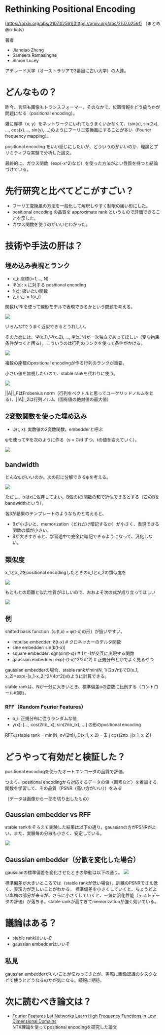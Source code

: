 # Rethinking Positional Encoding
[https://arxiv.org/abs/2107.02561](https://arxiv.org/abs/2107.02561)
（まとめ @n-kats）

著者
* Jianqiao Zheng
* Sameera Ramasinghe
* Simon Lucey

アデレード大学（オーストラリアで3番目に古い大学）の人達。

# どんなもの？
昨今、言語も画像もトランスフォーマー。そのなかで、位置情報をどう扱うかが問題になる（positional encoding）。

雑に座標（x, y）をネットワークにいれてもうまくいかなくて、(sin(x), sin(2x), ..., cos(x),..., sin(y), ...)のようにフーリエ変換風にすることが多い（Fourier frequency mapping）。

positional encoding をいい感じにしたいが、どういうのがいいのか、理論とプリミティブな実験で分析した論文。

最終的に、ガウス関数（exp(-x^2)など）を使った方法がよい性質を持つと結論づけている。

# 先行研究と比べてどこがすごい？
* フーリエ変換風の方法を一般化して解釈しやすく制限の緩い形にした。
* positional encoding の品質を approximate rank というもので評価できることを示した。
* ガウス関数を使うのがいいとわかった。

# 技術や手法の肝は？
## 埋め込み表現とランク
* x_i: 座標(i=1,..., N)
* Ψ(x): x に対する positional encoding
* f(x): 扱いたい関数
* y_i: y_i = f(x_i)

関数fがΨを使って線形モデルで表現できるかという問題を考える。

![](./rethinking_positional_encoding_2107.02561/f_by_psi.png)

いろんなfでうまく近似できるとうれしい。

そのためには、Ψ(x_1),Ψ(x_2), ..., Ψ(x_N)が一次独立であってほしい（変な拘束条件がつくと困る）。こういうのは行列のランクを使って条件がかける。

![](rethinking_positional_encoding_2107.02561/full_rank.png)

複数の座標のpositional encodingが作る行列のランクが重要。

小さい値を無視したいので、stable rankを代わりに使う。

![](rethinking_positional_encoding_2107.02561/stable_rank.png)

||A||_FはFrobenius norm（行列をベクトルと思ってユークリッドノルムをとる）、||A||_2は行列ノルム（固有値の絶対値の最大値）

## 2変数関数を使った埋め込み
* ψ(t, x): 実数値の2変数関数。embedderと呼ぶ

ψを使ってΨを次のように作る（s = C/d ずつ、tの値を変えていく）。

![](rethinking_positional_encoding_2107.02561/embedder.png)

## bandwidth
どんなψがいいのか。次の形に分解できるψを考える。

![](rethinking_positional_encoding_2107.02561/band.png)

ただし、αはxに依存してよい。B個のtの関数の和で近似できるとする（このBをbandwidthという）。

各βが結果のテンプレートのようなものと考えると、

* Bが小さいと、memorization（どれだけ暗記するか）が小さく、表現できる関数の幅が小さい。
* Bが大きすぎると、学習途中で完全に暗記できるようになって、汎化しない。

## 類似度
x_1とx_2をpositional encodingしたときのx_1とx_2の類似度を

![](rethinking_positional_encoding_2107.02561/D.png)

もともとの距離と似た性質がほしいので、おおよそ次の式が成り立ってほしい

![](rethinking_positional_encoding_2107.02561/distance_preservation.png)

## 例
shifted basis function（ψ(t,x) = φ(t-x)の形）が扱いやすい。

* impulse embedder: δ(t-x)  # クロネッカーのデルタ関数
* sine embedder: sin(k(t-x))
* square embedder: sgn(sin(t-x))  # 1と-1が交互に出現する関数
* gaussian embedder: exp(-(t-x)^2/2σ^2)  # 正規分布とかでよく見るやつ

gaussian embedderの場合、stable rankがmin(N, 1/(2σ√π))でD(x_1, x_2)=exp(-|x_1-x_2|^2/(4σ^2))のように計算できる。

stable rankは、Nが十分に大きいとき、標準偏差σの逆数に比例する（コントロール可能）。

### RFF（Random Fourier Features）
* b_i: 正規分布に従うランダムな値
* γ(x): [..., cos(2πb_ix), sin(2πb_ix), ...] の形のpositional encoding

RFFのstable rank = min(N, σ√(2π)), D(x_1, x_2) = Σ_j cos(2πb_j(x_1, x_2))

# どうやって有効だと検証した？
positional encodingを使ったオートエンコーダの品質で評価。

つまり、positional encodingから対応するデータの値（画素など）を推論する関数を学習して、その品質（PSNR（高い方がいい））をみる

（データは画像から一部を切り出したもの）

## Gaussian embedder vs RFF
stable rankをそろえて実験した結果は以下の通り。gaussianの方がPSNRがよい。また、実験毎の分散も小さく、安定している。

![](rethinking_positional_encoding_2107.02561/gaussian_vs_rff.png)

## Gaussian embedder（分散を変化した場合）
gaussianの標準偏差を変化させたときの挙動は以下の通り。
![](rethinking_positional_encoding_2107.02561/gaussian.png)

標準偏差が大きいところでは（stable rankが低い場合）、訓練のPSNRでさえ低く、表現力が乏しいことがわかる。
標準偏差を小さくしていくと、ちょうどよい塩梅の部分が来るが、さらに小さくしていくと、一気に汎化性能（テストデータの評価）が落ちる。stable rankが高すぎてmemorizationが強く効いている。

# 議論はある？
* stable rankはいいぞ
* gaussian embedderはいいぞ

## 私見
gaussian embedderがいいことが伝わってきたが、実際に画像認識のタスクなどで使うとどうなるのかが気になる。続報に期待。

# 次に読むべき論文は？
* [Fourier Features Let Networks Learn High Frequency Functions in Low Dimensional Domains](https://arxiv.org/abs/2006.10739)  
  NTK理論を使ってpositional encodingを研究した論文
